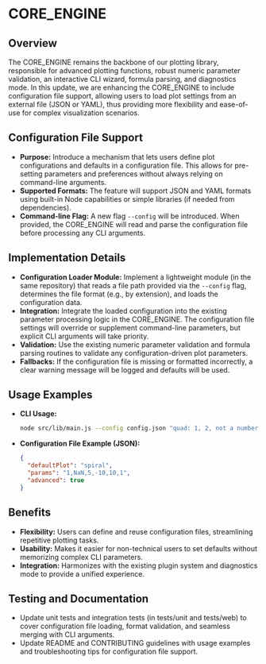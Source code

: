 # CORE_ENGINE

## Overview
The CORE_ENGINE remains the backbone of our plotting library, responsible for advanced plotting functions, robust numeric parameter validation, an interactive CLI wizard, formula parsing, and diagnostics mode. In this update, we are enhancing the CORE_ENGINE to include configuration file support, allowing users to load plot settings from an external file (JSON or YAML), thus providing more flexibility and ease-of-use for complex visualization scenarios.

## Configuration File Support
- **Purpose:** Introduce a mechanism that lets users define plot configurations and defaults in a configuration file. This allows for pre-setting parameters and preferences without always relying on command-line arguments.
- **Supported Formats:** The feature will support JSON and YAML formats using built-in Node capabilities or simple libraries (if needed from dependencies).
- **Command-line Flag:** A new flag `--config` will be introduced. When provided, the CORE_ENGINE will read and parse the configuration file before processing any CLI arguments.

## Implementation Details
- **Configuration Loader Module:** Implement a lightweight module (in the same repository) that reads a file path provided via the `--config` flag, determines the file format (e.g., by extension), and loads the configuration data.
- **Integration:** Integrate the loaded configuration into the existing parameter processing logic in the CORE_ENGINE. The configuration file settings will override or supplement command-line parameters, but explicit CLI arguments will take priority.
- **Validation:** Use the existing numeric parameter validation and formula parsing routines to validate any configuration-driven plot parameters.
- **Fallbacks:** If the configuration file is missing or formatted incorrectly, a clear warning message will be logged and defaults will be used.

## Usage Examples
- **CLI Usage:**
  ```bash
  node src/lib/main.js --config config.json "quad: 1, 2, not a number, -3.5E+2"
  ```
- **Configuration File Example (JSON):**
  ```json
  {
    "defaultPlot": "spiral",
    "params": "1,NaN,5,-10,10,1",
    "advanced": true
  }
  ```

## Benefits
- **Flexibility:** Users can define and reuse configuration files, streamlining repetitive plotting tasks.
- **Usability:** Makes it easier for non-technical users to set defaults without memorizing complex CLI parameters.
- **Integration:** Harmonizes with the existing plugin system and diagnostics mode to provide a unified experience.

## Testing and Documentation
- Update unit tests and integration tests (in tests/unit and tests/web) to cover configuration file loading, format validation, and seamless merging with CLI arguments.
- Update README and CONTRIBUTING guidelines with usage examples and troubleshooting tips for configuration file support.

